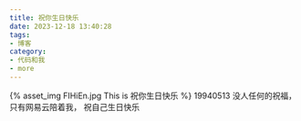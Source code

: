 ```yaml
---
title: 祝你生日快乐
date: 2023-12-18 13:40:28
tags:
- 博客
category:
- 代码和我
- more
---
```

{% asset_img FIHiEn.jpg This is 祝你生日快乐 %}
19940513 没人任何的祝福，只有网易云陪着我， 祝自己生日快乐